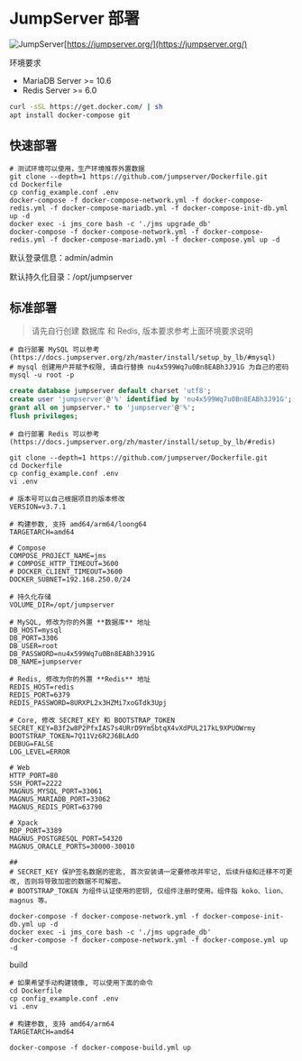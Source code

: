 # JumpServer 部署

![JumpServer](https://camo.githubusercontent.com/146dbe1ac7d35fcf717691084de90943eff26c411b6047473b1d5e05df1e914b/68747470733a2f2f646f776e6c6f61642e6a756d707365727665722e6f72672f696d616765732f6a756d707365727665722d6c6f676f2e737667)[https://jumpserver.org/](https://jumpserver.org/)

环境要求

- MariaDB Server >= 10.6
- Redis Server >= 6.0

```bash
curl -sSL https://get.docker.com/ | sh
apt install docker-compose git
```

## 快速部署

```shell
# 测试环境可以使用，生产环境推荐外置数据
git clone --depth=1 https://github.com/jumpserver/Dockerfile.git
cd Dockerfile
cp config_example.conf .env
docker-compose -f docker-compose-network.yml -f docker-compose-redis.yml -f docker-compose-mariadb.yml -f docker-compose-init-db.yml up -d
docker exec -i jms_core bash -c './jms upgrade_db'
docker-compose -f docker-compose-network.yml -f docker-compose-redis.yml -f docker-compose-mariadb.yml -f docker-compose.yml up -d
```

默认登录信息：admin/admin

默认持久化目录：/opt/jumpserver

## 标准部署

> 请先自行创建 数据库 和 Redis, 版本要求参考上面环境要求说明

```shell
# 自行部署 MySQL 可以参考 (https://docs.jumpserver.org/zh/master/install/setup_by_lb/#mysql)
# mysql 创建用户并赋予权限, 请自行替换 nu4x599Wq7u0Bn8EABh3J91G 为自己的密码
mysql -u root -p
```

```sql
create database jumpserver default charset 'utf8';
create user 'jumpserver'@'%' identified by 'nu4x599Wq7u0Bn8EABh3J91G';
grant all on jumpserver.* to 'jumpserver'@'%';
flush privileges;
```

```shell
# 自行部署 Redis 可以参考 (https://docs.jumpserver.org/zh/master/install/setup_by_lb/#redis)
```

```shell
git clone --depth=1 https://github.com/jumpserver/Dockerfile.git
cd Dockerfile
cp config_example.conf .env
vi .env
```

```viml
# 版本号可以自己根据项目的版本修改
VERSION=v3.7.1

# 构建参数, 支持 amd64/arm64/loong64
TARGETARCH=amd64

# Compose
COMPOSE_PROJECT_NAME=jms
# COMPOSE_HTTP_TIMEOUT=3600
# DOCKER_CLIENT_TIMEOUT=3600
DOCKER_SUBNET=192.168.250.0/24

# 持久化存储
VOLUME_DIR=/opt/jumpserver

# MySQL, 修改为你的外置 **数据库** 地址
DB_HOST=mysql
DB_PORT=3306
DB_USER=root
DB_PASSWORD=nu4x599Wq7u0Bn8EABh3J91G
DB_NAME=jumpserver

# Redis, 修改为你的外置 **Redis** 地址
REDIS_HOST=redis
REDIS_PORT=6379
REDIS_PASSWORD=8URXPL2x3HZMi7xoGTdk3Upj

# Core, 修改 SECRET_KEY 和 BOOTSTRAP_TOKEN
SECRET_KEY=B3f2w8P2PfxIAS7s4URrD9YmSbtqX4vXdPUL217kL9XPUOWrmy
BOOTSTRAP_TOKEN=7Q11Vz6R2J6BLAdO
DEBUG=FALSE
LOG_LEVEL=ERROR

# Web
HTTP_PORT=80
SSH_PORT=2222
MAGNUS_MYSQL_PORT=33061
MAGNUS_MARIADB_PORT=33062
MAGNUS_REDIS_PORT=63790

# Xpack
RDP_PORT=3389
MAGNUS_POSTGRESQL_PORT=54320
MAGNUS_ORACLE_PORTS=30000-30010

##
# SECRET_KEY 保护签名数据的密匙, 首次安装请一定要修改并牢记, 后续升级和迁移不可更改, 否则将导致加密的数据不可解密。
# BOOTSTRAP_TOKEN 为组件认证使用的密钥, 仅组件注册时使用。组件指 koko、lion、magnus 等。
```

```shell
docker-compose -f docker-compose-network.yml -f docker-compose-init-db.yml up -d
docker exec -i jms_core bash -c './jms upgrade_db'
docker-compose -f docker-compose-network.yml -f docker-compose.yml up -d
```

build

```shell
# 如果希望手动构建镜像, 可以使用下面的命令
cd Dockerfile
cp config_example.conf .env
vi .env
```

```viml
# 构建参数, 支持 amd64/arm64
TARGETARCH=amd64
```

```shell
docker-compose -f docker-compose-build.yml up
```

‍
